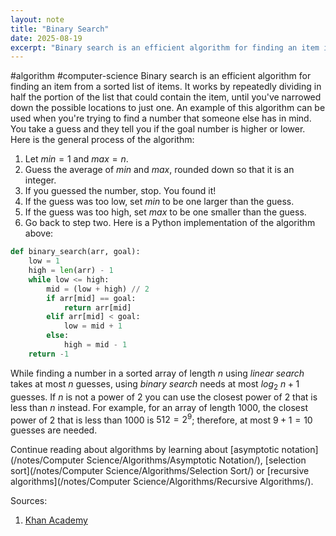 ```yaml
---
layout: note
title: "Binary Search"
date: 2025-08-19
excerpt: "Binary search is an efficient algorithm for finding an item in a sorted list. It works by repeatedly dividing the list in half until the items location is found."
---
```


#algorithm #computer-science 
Binary search is an efficient algorithm for finding an item from a sorted list of items. It works by repeatedly dividing in half the portion of the list that could contain the item, until you've narrowed down the possible locations to just one.
An example of this algorithm can be used when you're trying to find a number that someone else has in mind. You take a guess and they tell you if the goal number is higher or lower. Here is the general process of the algorithm:
1. Let $min = 1$ and $max = n$.
2. Guess the average of $min$ and $max$, rounded down so that it is an integer.
3. If you guessed the number, stop. You found it!
4. If the guess was too low, set $min$ to be one larger than the guess.
5. If the guess was too high, set $max$ to be one smaller than the guess.
6. Go back to step two.
Here is a Python implementation of the algorithm above:
```python
def binary_search(arr, goal):
    low = 1
    high = len(arr) - 1
    while low <= high:
        mid = (low + high) // 2
        if arr[mid] == goal:
            return arr[mid]
        elif arr[mid] < goal:
            low = mid + 1
        else:
            high = mid - 1
    return -1
```

While finding a number in a sorted array of length $n$ using _linear search_ takes at most $n$ guesses, using _binary search_ needs at most $log_2 \ n + 1$ guesses. If $n$ is not a power of $2$ you can use the closest power of $2$ that is less than $n$ instead. For example, for an array of length $1000$, the closest power of $2$ that is less than $1000$ is $512 = 2^9$; therefore, at most $9 + 1 = 10$ guesses are needed.

Continue reading about algorithms by learning about [asymptotic notation](/notes/Computer Science/Algorithms/Asymptotic Notation/), [selection sort](/notes/Computer Science/Algorithms/Selection Sort/) or [recursive algorithms](/notes/Computer Science/Algorithms/Recursive Algorithms/).

Sources:
1. [Khan Academy](https://www.khanacademy.org/computing/computer-science/algorithms/binary-search/a/binary-search)